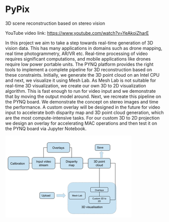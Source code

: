 # PyPix
3D scene reconstruction based on stereo vision

YouTube video link: https://www.youtube.com/watch?v=YeAkoiZharE

In this project we aim to take a step towards real-time generation of 3D vision data.
This has many applications in domains such as drone mapping, real time photogrammetry, AR/VR etc. 
Real-time processing of video requires significant computations, and mobile applications like drones require low power portable units. 
The PYNQ platform provides the right tools to implement a complete pipeline for 3D reconstruction based on these constraints. 
Initially, we generate the 3D point cloud on an Intel CPU and next, we visualize it using Mesh Lab.
As Mesh Lab is  not suitable for real-time 3D visualization, we create our own 3D to 2D visualization algorithm.
This is fast enough to run for video input and we demonstrate that by moving the output model around.
Next, we recreate this pipeline on the PYNQ board. We demonstrate the concept on stereo images and time the performance. 
A custom overlay will be designed in the future for video input to accelerate both disparity map and 3D point cloud generation, which are the most compute-intensive tasks.
For our custom 3D to 2D projection we design an overlay for accelerating MAC operations and then test it on the PYNQ board via Jupyter Notebook.

![design_flow](https://github.com/smpis/PyPix/blob/master/images/design_flow.PNG)
